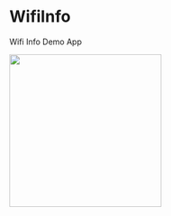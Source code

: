 # WifiInfo
Wifi Info Demo App

<img width="270" src="https://github.com/user-attachments/assets/0d4bc7d3-90d6-46f9-8d0e-5211dac2e059">
